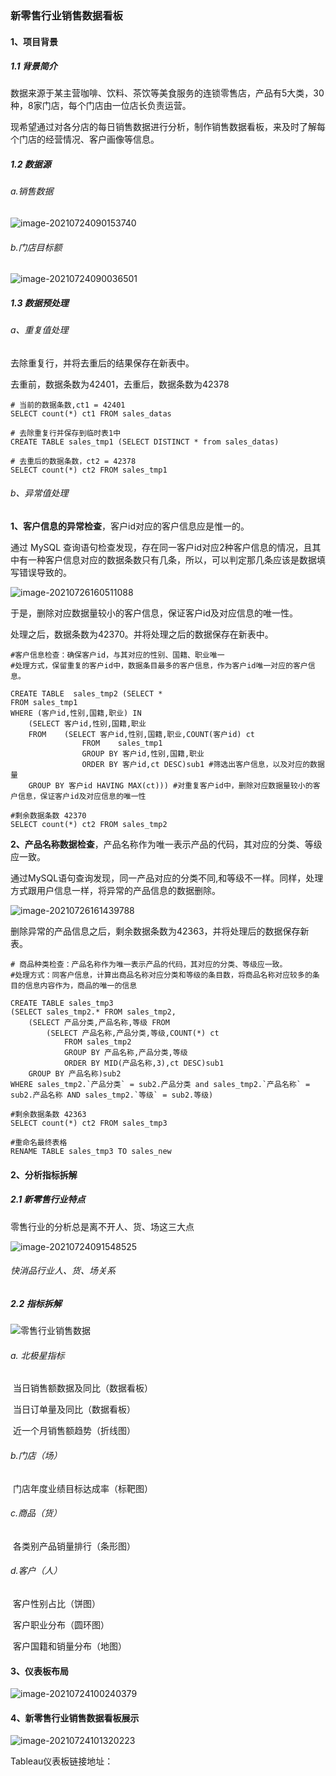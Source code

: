### 新零售行业销售数据看板

#### 1、项目背景

##### 1.1 背景简介

数据来源于某主营咖啡、饮料、茶饮等美食服务的连锁零售店，产品有5大类，30种，8家门店，每个门店由一位店长负责运营。

现希望通过对各分店的每日销售数据进行分析，制作销售数据看板，来及时了解每个门店的经营情况、客户画像等信息。



##### 1.2 数据源

###### a.销售数据

![image-20210724090153740](新零售行业销售数据看板.assets/image-20210724090153740.png)

###### b.门店目标额

![image-20210724090036501](新零售行业销售数据看板.assets/image-20210724090036501.png)

##### 1.3 数据预处理

###### a、重复值处理

去除重复行，并将去重后的结果保存在新表中。

去重前，数据条数为42401，去重后，数据条数为42378

```
# 当前的数据条数,ct1 = 42401
SELECT count(*) ct1 FROM sales_datas

# 去除重复行并保存到临时表1中
CREATE TABLE sales_tmp1 (SELECT DISTINCT * from sales_datas)

# 去重后的数据条数，ct2 = 42378
SELECT count(*) ct2 FROM sales_tmp1
```



###### b、异常值处理

**1、客户信息的异常检查**，客户id对应的客户信息应是惟一的。

通过 MySQL 查询语句检查发现，存在同一客户id对应2种客户信息的情况，且其中有一种客户信息对应的数据条数只有几条，所以，可以判定那几条应该是数据填写错误导致的。

![image-20210726160511088](新零售行业销售数据看板.assets/image-20210726160511088.png)

于是，删除对应数据量较小的客户信息，保证客户id及对应信息的唯一性。

处理之后，数据条数为42370。并将处理之后的数据保存在新表中。

```
#客户信息检查：确保客户id，与其对应的性别、国籍、职业唯一
#处理方式，保留重复的客户id中，数据条目最多的客户信息，作为客户id唯一对应的客户信息。

CREATE TABLE  sales_tmp2 (SELECT *
FROM sales_tmp1 
WHERE (客户id,性别,国籍,职业) IN
	(SELECT 客户id,性别,国籍,职业 
	FROM	(SELECT 客户id,性别,国籍,职业,COUNT(客户id) ct 
				FROM	sales_tmp1 
				GROUP BY 客户id,性别,国籍,职业 
				ORDER BY 客户id,ct DESC)sub1 #筛选出客户信息，以及对应的数据量
	GROUP BY 客户id HAVING MAX(ct))) #对重复客户id中，删除对应数据量较小的客户信息，保证客户id及对应信息的唯一性

#剩余数据条数 42370
SELECT count(*) ct2 FROM sales_tmp2
```



**2、产品名称数据检查**，产品名称作为唯一表示产品的代码，其对应的分类、等级应一致。

通过MySQL语句查询发现，同一产品对应的分类不同,和等级不一样。同样，处理方式跟用户信息一样，将异常的产品信息的数据删除。

![image-20210726161439788](新零售行业销售数据看板.assets/image-20210726161439788.png)

删除异常的产品信息之后，剩余数据条数为42363，并将处理后的数据保存新表。

```
# 商品种类检查：产品名称作为唯一表示产品的代码，其对应的分类、等级应一致。
#处理方式：同客户信息，计算出商品名称对应分类和等级的条目数，将商品名称对应较多的条目的信息内容作为，商品的唯一的信息

CREATE TABLE sales_tmp3 
(SELECT sales_tmp2.* FROM sales_tmp2,
	(SELECT 产品分类,产品名称,等级 FROM
		(SELECT 产品名称,产品分类,等级,COUNT(*) ct 
			FROM sales_tmp2
			GROUP BY 产品名称,产品分类,等级 
			ORDER BY MID(产品名称,3),ct DESC)sub1
	GROUP BY 产品名称)sub2
WHERE sales_tmp2.`产品分类` = sub2.产品分类 and sales_tmp2.`产品名称` = sub2.产品名称 AND sales_tmp2.`等级` = sub2.等级)

#剩余数据条数 42363
SELECT count(*) ct2 FROM sales_tmp3

#重命名最终表格
RENAME TABLE sales_tmp3 TO sales_new
```



#### 2、分析指标拆解

##### 2.1 新零售行业特点

零售行业的分析总是离不开人、货、场这三大点

![image-20210724091548525](新零售行业销售数据看板.assets/image-20210724091548525.png)

######                                                                   快消品行业人、货、场关系

##### 2.2 指标拆解

![零售行业销售数据](新零售行业销售数据看板.assets/零售行业销售数据.png)

###### a. 北极星指标

​	当日销售额数据及同比（数据看板）

​	当日订单量及同比（数据看板）

​	近一个月销售额趋势（折线图）

###### b.门店（场）

​	门店年度业绩目标达成率（标靶图）

###### c.商品（货）

​	各类别产品销量排行（条形图）

###### d.客户（人）

​	客户性别占比（饼图）

​	客户职业分布（圆环图）

​	客户国籍和销量分布（地图）

#### 3、仪表板布局

![image-20210724100240379](新零售行业销售数据看板.assets/image-20210724100240379.png)

#### 4、新零售行业销售数据看板展示

![image-20210724101320223](新零售行业销售数据看板.assets/image-20210724101320223.png)



Tableau仪表板链接地址：
